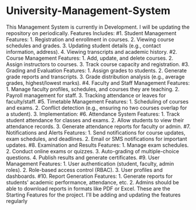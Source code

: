 # University-Management-System
This Management System is currently in Development. I will be updating the repository on periodically. 
Features Includes:
#1. Student Management
  Features:
    1. Registration and enrollment in courses.
    2. Viewing course schedules and grades.
    3. Updating student details (e.g., contact information, address).
    4. Viewing transcripts and academic history.
#2. Course Management
  Features:
    1. Add, update, and delete courses.
    2. Assign instructors to courses.
    3. Track course capacity and registration.
#3. Grading and Evaluation
  Features:
    1. Assign grades to students.
    2. Generate grade reports and transcripts.
    3. Grade distribution analysis (e.g., average grades, highest/lowest marks).
#4. Faculty and Staff Management
  Features:
    1. Manage faculty profiles, schedules, and courses they are teaching.
    2. Payroll management for staff.
    3. Tracking attendance or leaves for faculty/staff.
#5. Timetable Management
  Features:
    1. Scheduling of courses and exams.
    2. Conflict detection (e.g., ensuring no two courses overlap for a student).
    3. Implementation:
#6. Attendance System
    Features:
      1. Track student attendance for classes and exams.
      2. Allow students to view their attendance records.
      3. Generate attendance reports for faculty or admin.
#7. Notifications and Alerts
  Features:
    1. Send notifications for course updates, exam schedules, and deadlines.
    2. Email or SMS notifications for important updates.
#8. Examination and Results
  Features:
    1. Manage exam schedules.
    2. Conduct online exams or quizzes.
    3. Auto-grading of multiple-choice questions.
    4. Publish results and generate certificates.
#9. User Management
  Features:
    1. User authentication (student, faculty, admin roles).
    2. Role-based access control (RBAC).
    3. User profiles and dashboards.
#10. Report Generation
  Features:
    1. Generate reports for students' academic performance, attendance, etc.
    2. Admins should be able to download reports in formats like PDF or Excel.
These are the Starting Features for the project. I'll be adding and updating the features regularly
